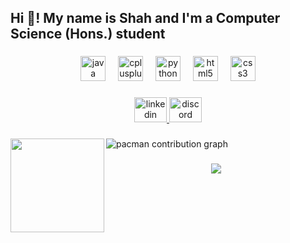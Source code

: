 <h2 align="left">Hi 👋! My name is Shah and I'm a Computer Science (Hons.) student</h2>

###

<div align="center">
  <img src="https://cdn.jsdelivr.net/gh/devicons/devicon/icons/java/java-original.svg" height="40" alt="java logo"  />
  <img width="12" />
  <img src="https://cdn.jsdelivr.net/gh/devicons/devicon/icons/cplusplus/cplusplus-original.svg" height="40" alt="cplusplus logo"  />
  <img width="12" />
  <img src="https://cdn.jsdelivr.net/gh/devicons/devicon/icons/python/python-original.svg" height="40" alt="python logo"  />
  <img width="12" />
  <img src="https://cdn.jsdelivr.net/gh/devicons/devicon/icons/html5/html5-original.svg" height="40" alt="html5 logo"  />
  <img width="12" />
  <img src="https://cdn.jsdelivr.net/gh/devicons/devicon/icons/css3/css3-original.svg" height="40" alt="css3 logo"  />
</div>

###

<div align="center">
  <a href="https://www.linkedin.com/in/muhammad-ibrahim-shah-bin-abdul-razak-582204307/" target="_blank">
    <img src="https://raw.githubusercontent.com/maurodesouza/profile-readme-generator/master/src/assets/icons/social/linkedin/default.svg" width="52" height="40" alt="linkedin logo"  />
  </a>
  <a href="https://discordapp.com/users/700817372847669328" target="_blank">
    <img src="https://raw.githubusercontent.com/maurodesouza/profile-readme-generator/master/src/assets/icons/social/discord/default.svg" width="52" height="40" alt="discord logo"  />
  </a>
</div>

###

<img align="left" height="150" src="https://i.imgur.com/Ea8JAcH.jpeg"  />

###

<picture>
  <source media="(prefers-color-scheme: dark)" srcset="https://raw.githubusercontent.com/Kawaiions/Kawaiions/output/pacman-contribution-graph-dark.svg">
  <source media="(prefers-color-scheme: light)" srcset="https://raw.githubusercontent.com/Kawaiions/Kawaiions/output/pacman-contribution-graph.svg">
  <img alt="pacman contribution graph" src="https://raw.githubusercontent.com/Kawaiions/Kawaiions/output/pacman-contribution-graph.svg">
</picture>

###

<div align="center">
  <img src="https://profile-counter.glitch.me/Kawaiions/count.svg?"  />
</div>

###
